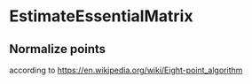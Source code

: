 # EstimateEssentialMatrix

## Normalize points

according to https://en.wikipedia.org/wiki/Eight-point_algorithm
